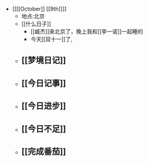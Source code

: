 - [[[[October]] [[9th]]]]
    - 地点:北京
    - [[什么日子]]
        -  [[臧杰]]来北京了，晚上我和[[李一诺]]一起睡的
        - 今天[[双十一]]了,
    - [[梦境日记]]
        -  
    - [[今日记事]]
        -  
    - [[今日进步]]
        -  
    - [[今日不足]]
        -  
    - [[完成番茄]]
        -  
